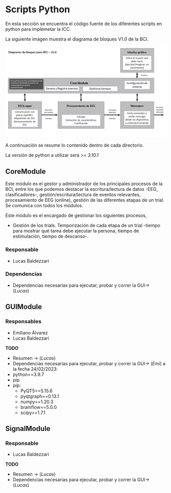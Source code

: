 # Scripts Python

En esta sección se encuentra el código fuente de los diferentes scripts en python para implemetar la ICC.

La siguiente imágen muestra el diagrama de bloques V1.0 de la BCI.

![Diagrama de bloques](bloques.png)

A continuación se resume lo contenido dentro de cada directorio.

La versión de python a utilizar será *>= 3.10.1*

## CoreModule

Este módulo es el gestor y administrador de los principales procesos de la BCI, entre los que podemos destacar la escritura/lectura de datos -EEG, clasificadores-, gestión/escritura/lectura de eventos relevantes, procesamiento de EEG (online), gestión de las diferentes etapas de un trial.
Se comunica con todos los módulos.

Este módulo es el encargado de gestionar los siguientes procesos,

- Gestión de los trials. Temporización de cada etapa de un trial -tiempo para mostrar qué tarea debe ejecutar la persona, tiempo de estimulación, tiempo de descanso-.	


### Responsable

- Lucas Baldezzari 

### Dependencias

- Dependencias necesarias para ejecutar, probar y correr la GUI-> (*Lucas*)

## GUIModule

### Responsables
- Emiliano Álvarez
- Lucas Baldezzari

**TODO**

- Resumen -> (*Lucas*)
- Dependencias necesarias para ejecutar, probar y correr la GUI-> (*Emi*) a la fecha 24/02/2023:
- python==3.9.7
- pip
- pip:
  - PyQT5==5.15.6
  - pyqtgraph==0.13.1
  - numpy==1.20.3
  - brainflow==5.0.0
  - scipy==1.7.1

## SignalModule 

### Responsable

- Lucas Baldezzari 

**TODO**

- Resumen -> (*Lucas*)
- Dependencias necesarias para ejecutar, probar y correr la GUI-> (*Lucas*)
